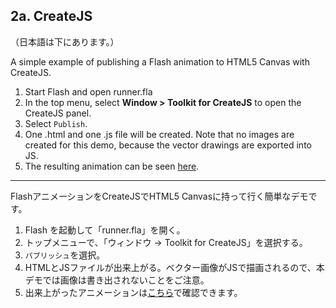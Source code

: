 2a. CreateJS
----

（日本語は下にあります。）

A simple example of publishing a Flash animation to HTML5 Canvas with CreateJS.  

1. Start Flash and open runner.fla
3. In the top menu, select **Window > Toolkit for CreateJS** to open the CreateJS panel.
4. Select `Publish`.
5. One .html and one .js file will be created. Note that no images are created for this demo, because the vector drawings are exported into JS.
6. The resulting animation can be seen [here][1].

---

FlashアニメーションをCreateJSでHTML5 Canvasに持って行く簡単なデモです。

1. Flash を起動して「runner.fla」を開く。
3. トップメニューで、「ウィンドウ → Toolkit for CreateJS」を選択する。
4. `パブリッシュ`を選択。
5. HTMLとJSファイルが出来上がる。ベクター画像がJSで描画されるので、本デモでは画像は書き出されないことをご注意。
1. 出来上がったアニメーションは[こちら][1]で確認できます。


  [1]: http://htmlpreview.github.com/?https://github.com/andyhall/Flash-HTML-demos/blob/master/2a-createJS/runner.html "title"